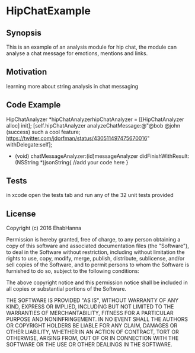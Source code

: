 # HipChatExample

## Synopsis

This is an example of an analysis module for hip chat, the module can analyse a chat message for emotions, mentions and links.

## Motivation

learning more about string analysis in chat messaging

## Code Example
HipChatAnalyzer *hipChatAnalyzerhipChatAnalyzer = [[HipChatAnalyzer alloc] init];
[self.hipChatAnalyzer analyzeChatMessage:@"@bob @john (success) such a cool feature; https://twitter.com/jdorfman/status/430511497475670016" withDelegate:self];

- (void) chatMessageAnalyzer:(id<ChatMessageAnalyzer>)messageAnalyzer didFinishWithResult:(NSString *)jsonString{
//add your code here
}
## Tests

in xcode open the tests tab and run any of the 32 unit tests provided


## License

Copyright (c) 2016 EhabHanna

Permission is hereby granted, free of charge, to any person obtaining a copy of this software and associated documentation files (the "Software"), to deal in the Software without restriction, including without limitation the rights to use, copy, modify, merge, publish, distribute, sublicense, and/or sell copies of the Software, and to permit persons to whom the Software is furnished to do so, subject to the following conditions:

The above copyright notice and this permission notice shall be included in all copies or substantial portions of the Software.

THE SOFTWARE IS PROVIDED "AS IS", WITHOUT WARRANTY OF ANY KIND, EXPRESS OR IMPLIED, INCLUDING BUT NOT LIMITED TO THE WARRANTIES OF MERCHANTABILITY, FITNESS FOR A PARTICULAR PURPOSE AND NONINFRINGEMENT. IN NO EVENT SHALL THE AUTHORS OR COPYRIGHT HOLDERS BE LIABLE FOR ANY CLAIM, DAMAGES OR OTHER LIABILITY, WHETHER IN AN ACTION OF CONTRACT, TORT OR OTHERWISE, ARISING FROM, OUT OF OR IN CONNECTION WITH THE SOFTWARE OR THE USE OR OTHER DEALINGS IN THE SOFTWARE.
